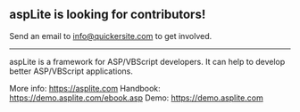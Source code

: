 ## aspLite is looking for contributors!
Send an email to info@quickersite.com to get involved.
<hr>
aspLite is a framework for ASP/VBScript developers. It can help to develop better ASP/VBScript applications. 

More info: https://asplite.com
Handbook: https://demo.asplite.com/ebook.asp
Demo: https://demo.asplite.com
